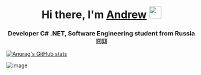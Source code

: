 <h1 align="center">Hi there, I'm <a href="https://vk.com/andrey_gorokhov09" target="_blank">Andrew</a> 
<img src="https://github.com/blackcater/blackcater/raw/main/images/Hi.gif" height="32"/></h1>
<h3 align="center">Developer С# .NET, Software Engineering student from Russia 🇷🇺</h3>

[![Anurag's GitHub stats](https://github-readme-stats.vercel.app/api?username=anuraghazra)](https://github.com/anuraghazra/github-readme-stats)

![image](https://github-readme-stats.vercel.app/api/top-langs/?username=gorohov09&layout=compact&langs_count=8&hide_border=true&title_color=000000&icon_color=000000&text_color=000000&bg_color=ffffff)
